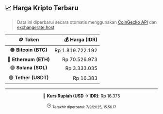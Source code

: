 

<!-- HARGA_KRIPTO -->
## 📈 Harga Kripto Terbaru

> Data ini diperbarui secara otomatis menggunakan [CoinGecko API](https://www.coingecko.com/) dan [exchangerate.host](https://exchangerate.host/)

<div align="center">

| 🪙 Token | 💰 Harga (IDR) |
|:------:|---------------:|
| 🟠 **Bitcoin (BTC)**   | Rp 1.819.722.192 |
| 🔵 **Ethereum (ETH)**  | Rp 70.526.973 |
| 🟣 **Solana (SOL)**    | Rp 3.333.035 |
| 🟢 **Tether (USDT)**   | Rp 16.383 |

---

💱 **Kurs Rupiah (USD → IDR)**: Rp 16.375

🕒 <sub>Terakhir diperbarui: 7/9/2025, 15.56.17</sub>

</div>
<!-- /HARGA_KRIPTO -->
